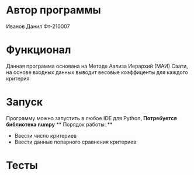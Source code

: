 # Автор программы
Иванов Данил Фт-210007
# Функционал
Данная программа основана на Методе Аализа Иерархий (МАИ) Саати, на основе входных данных выводит весовые коэффиценты для каждого критерия
# Запуск 
Программу можно запустить в любое IDE для Python, **Потребуется библиотека numpy**
** Порядок работы: **
- Ввести число критериев
- Ввести данные попарного сравнения критериев
# Тесты 
